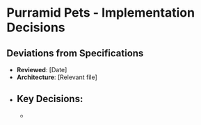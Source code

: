 # Purramid Pets - Implementation Decisions

## Deviations from Specifications

  
  
  
  


- **Reviewed**: [Date]
- **Architecture**: [Relevant file]
- **Key Decisions**:
  - 
	- 
